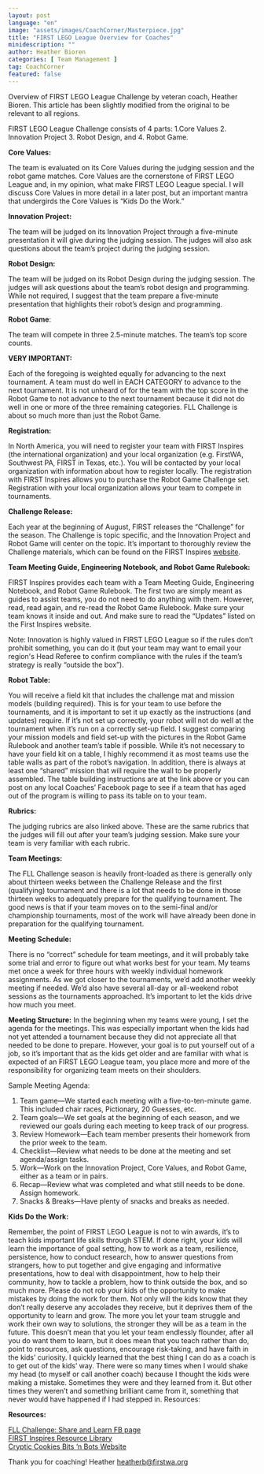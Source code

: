 ```yaml
---
layout: post
language: "en"
image: "assets/images/CoachCorner/Masterpiece.jpg"
title: "FIRST LEGO League Overview for Coaches"
minidescription: ""
author: Heather Bioren
categories: [ Team Management ]
tag: CoachCorner
featured: false
---
```

Overview of FIRST LEGO League Challenge by veteran coach, Heather Bioren. This article has been slightly modified from the original to be relevant to all regions.

FIRST LEGO League Challenge consists of 4 parts:
1.Core Values
2. Innovation Project
3. Robot Design, and
4. Robot Game.

**Core Values:**

The team is evaluated on its Core Values during the judging session and the robot game matches. Core Values are the cornerstone of FIRST LEGO League and, in my opinion, what make FIRST LEGO League special. I will discuss Core Values in more detail in a later post, but an important mantra that undergirds the Core Values is “Kids Do the Work.”

**Innovation Project:**

The team will be judged on its Innovation Project through a five-minute presentation it will give during the judging session. The judges will also ask questions about the team’s project during the judging session.

**Robot Design:**

The team will be judged on its Robot Design during the judging 	session. The judges will ask questions about the team’s robot design and programming. While not required, I suggest that the team prepare a five-minute presentation that highlights their robot’s design and programming.

**Robot Game**:

The team will compete in three 2.5-minute matches. The team’s top score counts.

**VERY IMPORTANT:**

Each of the foregoing is weighted equally for advancing to the next tournament. A team must do well in EACH CATEGORY to advance to the next tournament. It is not unheard of for the team with the top score in the Robot Game to not advance to the next tournament because it did not do well in one or more of the three remaining categories. FLL Challenge is about so much more than just the Robot Game.

**Registration:**

In North America, you will need to register your team with FIRST Inspires (the international organization) and your local organization (e.g. FirstWA, Southwest PA, FIRST in Texas, etc.). You will be contacted by your local organization with information about how to register locally. The registration with FIRST Inspires allows you to purchase the Robot Game Challenge set. Registration with your local organization allows your team to compete in tournaments.

**Challenge Release:**

Each year at the beginning of August, FIRST releases the “Challenge” for the season. The Challenge is topic specific, and the Innovation Project and Robot Game will center on the topic. It’s important to thoroughly review the Challenge materials, which can be found on the FIRST Inspires <a href="https://www.firstinspires.org/resource-library/fll/challenge/challenge-and-resources?utm_source=first-inspires&utm_medium=fll-game-season&utm_campaign=flc-registration-022">website</a>.

**Team Meeting Guide, Engineering Notebook, and Robot Game Rulebook:**

FIRST Inspires provides each team with a Team Meeting Guide, Engineering Notebook, and Robot Game Rulebook. The first two are simply meant as guides to assist teams, you do not need to do anything with them. However, read, read again, and re-read the Robot Game Rulebook. Make sure your team knows it inside and out. And make sure to read the “Updates” listed on the First Inspires website.

Note: Innovation is highly valued in FIRST LEGO League so if the rules don’t prohibit something, you can do it (but your team may want to email your region's Head Referee to confirm compliance with the rules if the team’s strategy is really “outside the box”).

**Robot Table:**

You will receive a field kit that includes the challenge mat and mission models (building required). This is for your team to use before the tournaments, and it is important to set it up exactly as the instructions (and updates) require. If it’s not set up correctly, your robot will not do well at the tournament when it’s run on a correctly set-up field. I suggest comparing your mission models and field set-up with the pictures in the Robot Game Rulebook and another team’s table if possible. While it’s not necessary to have your field kit on a table, I highly recommend it as most teams use the table walls as part of the robot’s navigation. In addition, there is always at least one “shared” mission that will require the wall to be properly assembled. The table building instructions are at the link above or you can post on any local Coaches’ Facebook page to see if a team that has aged out of the program is willing to pass its table on to your team.

**Rubrics:**

The judging rubrics are also linked above. These are the same rubrics that the judges will fill out after your team’s judging session. Make sure your team is very familiar with each rubric.

**Team Meetings:**

The FLL Challenge season is heavily front-loaded as there is generally only about thirteen weeks between the Challenge Release and the first (qualifying) tournament and there is a lot that needs to be done in those thirteen weeks to adequately prepare for the qualifying tournament. The good news is that if your team moves on to the semi-final and/or championship tournaments, most of the work will have already been done in preparation for the qualifying tournament.

**Meeting Schedule:**

There is no “correct” schedule for team meetings, and it will probably take some trial and error to figure out what works best for your team. My teams met once a week for three hours with weekly individual homework assignments. As we got closer to the tournaments, we’d add another weekly     meeting if needed. We’d also have several all-day or all-weekend robot sessions as the tournaments approached. It’s important to let the kids drive how much you meet.

**Meeting Structure:** In the beginning when my teams were young, I set the agenda for the meetings. This was especially important when the kids had not yet attended a tournament because they did not appreciate all that needed to be done to prepare. However, your goal is to put yourself out of a job, so it’s important that as the kids get older and are familiar with what is expected of an FIRST LEGO League team, you place more and more of the responsibility for organizing team meets on their shoulders.

Sample Meeting Agenda:
1. Team game—We started each meeting with a five-to-ten-minute game. This included chair races, Pictionary, 20 Guesses, etc.
2. Team goals—We set goals at the beginning of each season, and we reviewed our goals during each meeting to keep track of our progress.
3. Review Homework—Each team member presents their homework from	the prior week to the team.
4. Checklist—Review what needs to be done at the meeting and set agenda/assign tasks.
5. Work—Work on the Innovation Project, Core Values, and Robot Game, either as a team or in pairs.
6. Recap—Review what was completed and what still needs to be done. Assign homework.
7. Snacks & Breaks—Have plenty of snacks and breaks as needed.  	        	

**Kids Do the Work:**

Remember, the point of FIRST LEGO League is not to win awards, it’s to teach kids important life skills through STEM. If done right, your kids will learn the importance of goal setting, how to work as a team, resilience, persistence, how to conduct research, how to answer questions from strangers, how to put together and give engaging and informative presentations, how to deal with disappointment, how to help their community, how to tackle a problem, how to think outside the box, and so much more.
Please do not rob your kids of the opportunity to make mistakes by doing the work for them. Not only will the kids know that they don’t really deserve any accolades they receive, but it deprives them of the opportunity to learn and grow. The more you let your team struggle and work their own way to solutions, the stronger they will be as a team in the future. This doesn’t mean that you let your team endlessly flounder, after all you do want them to learn, but it does mean that you teach rather than do, point to resources, ask questions, encourage risk-taking, and have faith in the kids’ curiosity.
I quickly learned that the best thing I can do as a coach is to get out of the kids’ way. There were so many times when I would shake my head (to myself or call another coach) because I thought the kids were making a mistake. Sometimes they were and they learned from it. But other times they weren’t and something brilliant came from it, something that never would have happened if I had stepped in.
Resources:

**Resources:**

<a href="https://www.facebook.com/groups/FLLShareandLearn">FLL Challenge: Share and Learn FB page </a><br>
<a href="https://www.firstinspires.org/resource-library">FIRST Inspires Resource Library </a><br>
<a href="https://crypticcookies.weebly.com/">Cryptic Cookies Bits ‘n Bots Website </a><br>

Thank you for coaching!
Heather
heatherb@firstwa.org
